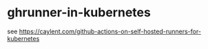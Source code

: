# ghrunner-in-kubernetes


see https://caylent.com/github-actions-on-self-hosted-runners-for-kubernetes
